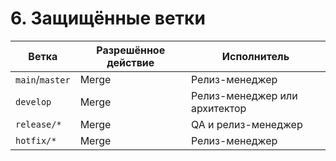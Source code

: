 # 6. Защищённые ветки

| Ветка       | Разрешённое действие | Исполнитель                    |
|-------------|----------------------|--------------------------------|
| `main`/`master` | Merge                | Релиз-менеджер                 |
| `develop`   | Merge                | Релиз-менеджер или архитектор  |
| `release/*` | Merge                | QA и релиз-менеджер            |
| `hotfix/*`  | Merge                | Релиз-менеджер                 |
